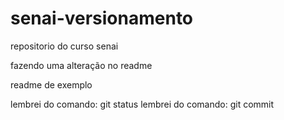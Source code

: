 # senai-versionamento
repositorio do curso senai 


fazendo uma alteração no readme 

readme de exemplo

lembrei do comando: git status
lembrei do comando: git commit

